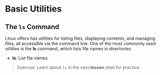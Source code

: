 # Basic Utilities
## The ```ls``` Command

Linux offers has utilities for listing files, displaying contents, and managing
files, all accessible via the command line.  One of the most commonly used
utilities is the **ls** command, which lists file names in directories.

- **ls**: List file names

> Exercise: Learn about ```ls``` in the next **lesson** shell for practice.

